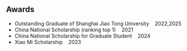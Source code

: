 ## Awards

<ul style="margin:0 0 5px;">
  <li><autocolor>Outstanding Graduate of Shanghai Jiao Tong University &nbsp;&nbsp; 2022,2025</autocolor></li>
  <li><autocolor>China National Scholarship (ranking top 1) &nbsp;&nbsp; 2021 <autocolor></li>
  <li><autocolor>China National Scholarship for Graduate Student &nbsp;&nbsp; 2024 </autocolor></li>
  <li><autocolor>Xiao Mi Scholarship &nbsp;&nbsp; 2023 </autocolor></li> 
</ul>

